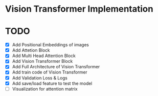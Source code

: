 # Vision Transformer Implementation

# TODO
- [x] Add Positional Embeddings of images
- [x] Add Attetion Block
- [x] Add Multi Head Attention Block
- [x] Add Vision Transformer Block
- [x] Add Full Architecture of Vision Transformer
- [x] Add train code of Vision Transformer
- [x] Add Validation Loss & Logs
- [x] Add save/load feature to test the model
- [ ] Visualization for attention matrix
